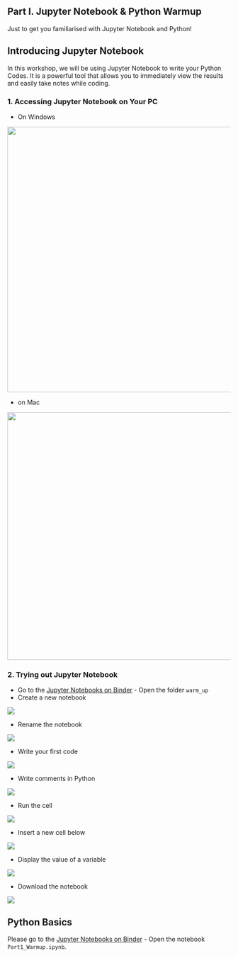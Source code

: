 ## **Part I. Jupyter Notebook & Python Warmup**

Just to get you familiarised with Jupyter Notebook and Python!



## Introducing Jupyter Notebook

In this workshop, we will be using Jupyter Notebook to write your Python Codes. It is a powerful tool that allows you to immediately view the results and easily take notes while coding.

### 1. Accessing Jupyter Notebook on Your PC

- On Windows

<img src="https://libapps-au.s3-ap-southeast-2.amazonaws.com/accounts/118911/images/notebook-windows.gif" width="600px" />

- on Mac

<img src="https://libapps-au.s3-ap-southeast-2.amazonaws.com/accounts/118911/images/notebook-mac.gif" width="560px" />



### 2. Trying out Jupyter Notebook

- Go to the [Jupyter Notebooks on Binder](https://mybinder.org/v2/gh/nuslds/intro-beautifulsoup/master/) - Open the folder `warm_up`
- Create a new notebook

![](https://libapps-au.s3-ap-southeast-2.amazonaws.com/accounts/118911/images/27.PNG)

- Rename the notebook

![](https://libapps-au.s3-ap-southeast-2.amazonaws.com/accounts/118911/images/28.PNG)

- Write your first code

![](https://libapps-au.s3-ap-southeast-2.amazonaws.com/accounts/118911/images/29.PNG)

- Write comments in Python

![](https://libapps-au.s3-ap-southeast-2.amazonaws.com/accounts/118911/images/30.PNG)

- Run the cell

![](https://libapps-au.s3-ap-southeast-2.amazonaws.com/accounts/118911/images/31.PNG)

- Insert a new cell below

![](https://libapps-au.s3-ap-southeast-2.amazonaws.com/accounts/118911/images/32.PNG)

- Display the value of a variable

![](https://libapps-au.s3-ap-southeast-2.amazonaws.com/accounts/118911/images/33.PNG)

- Download the notebook

![](https://libapps-au.s3-ap-southeast-2.amazonaws.com/accounts/118911/images/34.PNG)



## Python Basics

Please go to the [Jupyter Notebooks on Binder](https://mybinder.org/v2/gh/nuslds/intro-beautifulsoup/master/) - Open the notebook `Part1_Warmup.ipynb`.


